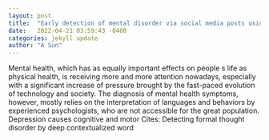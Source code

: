 ```yaml
---
layout: post
title:  "Early detection of mental disorder via social media posts using deep learning models"
date:   2022-04-21 03:59:43 -0400
categories: jekyll update
author: "A Sun"
---
```

Mental health, which has as equally important effects on people s life as physical health, is receiving more and more attention nowadays, especially with a significant increase of pressure brought by the fast-paced evolution of technology and society. The diagnosis of mental health symptoms, however, mostly relies on the interpretation of languages and behaviors by experienced psychologists, who are not accessible for the great population. Depression causes cognitive and motor Cites: Detecting formal thought disorder by deep contextualized word